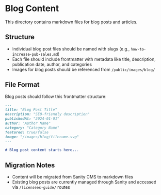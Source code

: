 # Blog Content

This directory contains markdown files for blog posts and articles.

## Structure
- Individual blog post files should be named with slugs (e.g., `how-to-increase-pub-sales.md`)
- Each file should include frontmatter with metadata like title, description, publication date, author, and categories
- Images for blog posts should be referenced from `/public/images/blog/`

## File Format
Blog posts should follow this frontmatter structure:

```markdown
---
title: "Blog Post Title"
description: "SEO-friendly description"
publishedAt: "2024-01-01"
author: "Author Name"
category: "Category Name"
featured: true/false
image: "/images/blog/filename.svg"
---

# Blog post content starts here...
```

## Migration Notes
- Content will be migrated from Sanity CMS to markdown files
- Existing blog posts are currently managed through Sanity and accessed via `/licensees-guide/` routes